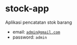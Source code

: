 # stock-app
Aplikasi pencatatan stok barang

- email: <code>admin@gmail.com</code>
- password: <code>admin</code>
